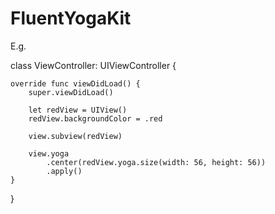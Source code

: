 # FluentYogaKit

E.g.

class ViewController: UIViewController {

    override func viewDidLoad() {
        super.viewDidLoad()
        
        let redView = UIView()
        redView.backgroundColor = .red
        
        view.subview(redView)
        
        view.yoga
            .center(redView.yoga.size(width: 56, height: 56))
            .apply()
    }

}
